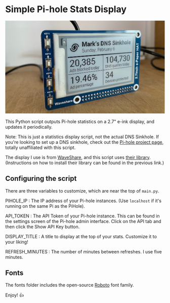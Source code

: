 # Simple Pi-hole Stats Display

![Alt text](images/pihole-eink-display.jpg?raw=true "Photo of Pi-hole eInk Display")

This Python script outputs Pi-hole statistics on a 2.7" e-ink display, and updates it periodically.

Note: This is just a statistics display script, not the actual DNS Sinkhole. If you're looking to set up a DNS sinkhole, check out the [Pi-hole project page](https://pi-hole.net), totally unaffiliated with this script.

The display I use is from [WaveShare](https://www.waveshare.com), and this script uses [their library](https://www.waveshare.com/wiki/2.7inch_e-Paper_HAT). (Instructions on how to install their library can be found in the previous link.)

## Configuring the script

There are three variables to customize, which are near the top of ``main.py``.

PIHOLE_IP
   : The IP address of your Pi-hole instances. (Use ``localhost`` if it's running on the same Pi as the PiHole).

API_TOKEN
   : The API Token of your Pi-hole instance. This can be found in the settings screen of the Pi-hole admin interface. Click on the API tab and then click the Show API Key button.

DISPLAY_TITLE
   : A title to display at the top of your stats. Customize it to your liking!

REFRESH_MINUTES
   : The number of minutes between refreshes. I use five minutes.

## Fonts

The fonts folder includes the open-source [Roboto](https://github.com/googlefonts/roboto) font family.

Enjoy! 👍